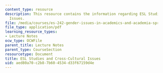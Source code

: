 ```yaml
---
content_type: resource
description: This resource contains the information regarding ESL Studies and Cross-Cultural
  Issues.
file: /media/courses/es-242-gender-issues-in-academics-and-academia-spring-2004/aed80a70c2b87b604534d33f67159d4e_MITES_242S04_ses10.pdf
file_type: application/pdf
learning_resource_types:
- Lecture Notes
ocw_type: OCWFile
parent_title: Lecture Notes
parent_type: CourseSection
resourcetype: Document
title: ESL Studies and Cross-Cultural Issues
uid: aed80a70-c2b8-7b60-4534-d33f67159d4e
---
```

